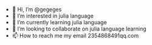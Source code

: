 - 👋 Hi, I’m @gegeges
- 👀 I’m interested in julia language
- 🌱 I’m currently learning julia language
- 💞️ I’m looking to collaborate on julia language learning
- 📫 How to reach me my email 2354868491qq.com

<!---
gegeges/gegeges is a ✨ special ✨ repository because its `README.md` (this file) appears on your GitHub profile.
You can click the Preview link to take a look at your changes.
--->

